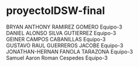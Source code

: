 # proyectoIDSW-final  
BRYAN ANTHONY	RAMIREZ GOMERO	Equipo-3 <br> 
DANIEL ALONSO	SILVA GUTIERREZ	Equipo-3 <br> 
GEINER	CAMPOS CABANILLAS	Equipo-3 <br> 
GUSTAVO RAUL	GUERREROS JACOBE	Equipo-3 <br> 
JONATHAN-HERNAN	FANOLA TARAZONA	Equipo-3 <br> 
Samuel Aaron	Roman Cespedes	Equipo-3 <br> 
